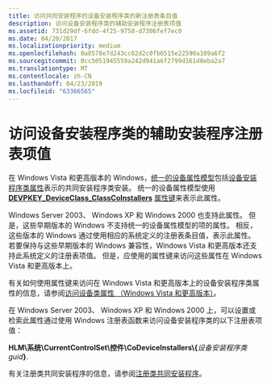 ```yaml
---
title: 访问共同安装程序的设备安装程序类的新注册表条目值
description: 访问设备安装程序类的辅助安装程序注册表项值
ms.assetid: 731d29df-6fdd-4f25-9758-d7306fef7ec0
ms.date: 04/20/2017
ms.localizationpriority: medium
ms.openlocfilehash: 0a0578e7d243cc62d2c0fb6515e22590a109a6f2
ms.sourcegitcommit: 0cc5051945559a242d941a6f2799d161d8eba2a7
ms.translationtype: MT
ms.contentlocale: zh-CN
ms.lasthandoff: 04/23/2019
ms.locfileid: "63366565"
---
```

# <a name="accessing-the-co-installers-registry-entry-value-of-a-device-setup-class"></a>访问设备安装程序类的辅助安装程序注册表项值


在 Windows Vista 和更高版本的 Windows，[统一的设备属性模型](unified-device-property-model--windows-vista-and-later-.md)包括[设备安装程序类属性](accessing-device-setup-class-properties.md)表示的共同安装程序类安装。 统一的设备属性模型使用[ **DEVPKEY_DeviceClass_ClassCoInstallers**](https://msdn.microsoft.com/library/windows/hardware/ff542264) [属性键](property-keys.md)来表示此属性。

Windows Server 2003、 Windows XP 和 Windows 2000 也支持此属性。 但是，这些早期版本的 Windows 不支持统一的设备属性模型的项的属性。 相反，这些版本的 Windows 通过使用相应的系统定义的注册表条目值，表示此属性。 若要保持与这些早期版本的 Windows 兼容性，Windows Vista 和更高版本还支持此系统定义的注册表项值。 但是，应使用的属性键来访问这些属性在 Windows Vista 和更高版本上。

有关如何使用属性键来访问在 Windows Vista 和更高版本上的设备安装程序类属性的信息，请参阅[访问设备类属性 （Windows Vista 和更高版本）](accessing-device-class-properties--windows-vista-and-later-.md)。

在 Windows Server 2003、 Windows XP 和 Windows 2000 上，可以设置或检索此属性通过使用 Windows 注册表函数来访问设备安装程序类的以下注册表项值：

**HLM\\系统\\CurrentControlSet\\控件\\CoDeviceInstallers\\{**<em>设备安装程序类 guid</em>**}**.

有关注册类共同安装程序的信息，请参阅[注册类共同安装程序](registering-a-class-co-installer.md)。

 

 





